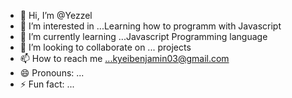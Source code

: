 - 👋 Hi, I’m @Yezzel
- 👀 I’m interested in ...Learning how to programm with Javascript
- 🌱 I’m currently learning ...Javascript Programming language
- 💞️ I’m looking to collaborate on ... projects
- 📫 How to reach me ...kyeibenjamin03@gmail.com
- 😄 Pronouns: ...
- ⚡ Fun fact: ...

<!---
Yezzel/Yezzel is a ✨ special ✨ repository because its `README.md` (this file) appears on your GitHub profile.
You can click the Preview link to take a look at your changes.
--->
